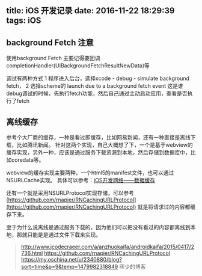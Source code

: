 title: iOS 开发记录
date: 2016-11-22 18:29:39
tags: iOS
---
background Fetch 注意
---
使用background Fetch 主要记得要回调completionHandler(UIBackgroundFetchResultNewData)等

调试有两种方式
1 程序进入后台，选择xcode - debug - simulate background fetch，
2 选择scheme的 launch due to a background fetch event 这是谁debug调试的时候，先执行fetch功能，然后自己通过主动启动应用，查看是否执行了fetch

离线缓存
---
参考个大厂商的缓存，一种是看过即缓存，比如网易新闻，还有一种直接是离线下载，比如腾讯新闻。
针对这两个实现，自己大概想了下，一个是基于webview的缓存实现，另外一种，应该是通过服务下载资源到本地，然后存储到数据库中，比如coredata等。

webview的缓存实现主要两种，一个html5的manifest文件，也可以通过NSURLCache实现。
具体可以参考：[iOS开发网络——数据缓存](http://www.cocoachina.com/ios/20161107/17981.html)

还有一个就是采用NSURLProtocol实现存储，可以参考[https://github.com/rnapier/RNCachingURLProtocol](https://github.com/rnapier/RNCachingURLProtocol) 就是将请求过的内容都缓存下来。

至于为什么说离线是通过服务下载的，因为他们可以把没有看过的内容都离线到本地，那就只能是是通过文件下载来实现。

> http://www.jcodecraeer.com/a/anzhuokaifa/androidkaifa/2015/0417/2736.html
>  https://github.com/rnapier/RNCachingURLProtocol
>  https://my.oschina.net/u/2340880/blog?sort=time&p=9&temp=1479982318849 晖少的博客